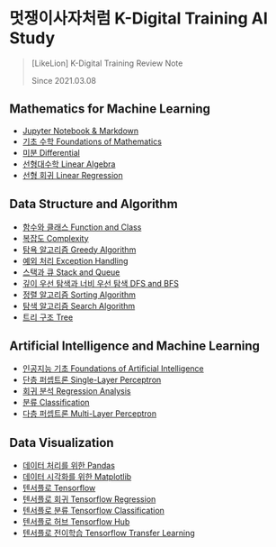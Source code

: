 # 멋쟁이사자처럼 K-Digital Training AI Study
> [LikeLion] K-Digital Training Review Note
> 
> Since 2021.03.08 


## Mathematics for Machine Learning
* [Jupyter Notebook & Markdown](./Mathematics-for-Machine-Learning/Jupyter-and-Markdown.md)
* [기초 수학 Foundations of Mathematics](./Mathematics-for-Machine-Learning/Foundations-of-Mathematics.md)
* [미분 Differential](./Mathematics-for-Machine-Learning/Differential.md)
* [선형대수학 Linear Algebra](./Mathematics-for-Machine-Learning/Linear-Algebra.md)
* [선형 회귀 Linear Regression](./Mathematics-for-Machine-Learning/Linear-Regression.md)



## Data Structure and Algorithm
* [함수와 클래스 Function and Class](./Python-and-Data-Visualization/function-and-class.ipynb)
* [복잡도 Complexity](./Data-Structure-and-Algorithm/Complexity.md)
* [탐욕 알고리즘 Greedy Algorithm](./Data-Structure-and-Algorithm/greedy.ipynb)
* [예외 처리 Exception Handling](./Data-Structure-and-Algorithm/exception-handling.ipynb)
* [스택과 큐 Stack and Queue](./Data-Structure-and-Algorithm/Stack-and-Queue.md)
* [깊이 우선 탐색과 너비 우선 탐색 DFS and BFS](./Data-Structure-and-Algorithm/DFS-and-BFS.md)
* [정렬 알고리즘 Sorting Algorithm](./Data-Structure-and-Algorithm/Sorting-Algorithm.md)
* [탐색 알고리즘 Search Algorithm](./Data-Structure-and-Algorithm/Search-Algorithm.md)
* [트리 구조 Tree](./Data-Structure-and-Algorithm/Tree.md)



## Artificial Intelligence and Machine Learning
* [인공지능 기초 Foundations of Artificial Intelligence](./Artificial-Intelligence/Foundations-of-Artificial-Intelligence.md)
* [단층 퍼셉트론 Single-Layer Perceptron](./Artificial-Intelligence/Single-Layer-Perceptron.md)
* [회귀 분석 Regression Analysis](./Artificial-Intelligence/Regression-Analysis.md)
* [분류 Classification](./Artificial-Intelligence/Classification.md)
* [다층 퍼셉트론 Multi-Layer Perceptron](./Artificial-Intelligence/Multi-Layer-Perceptron.md)



## Data Visualization
* [데이터 처리를 위한 Pandas](./Python-and-Data-Visualization/pandas.ipynb)
* [데이터 시각화를 위한 Matplotlib](./Python-and-Data-Visualization/matplotlib.ipynb)
* [텐서플로 Tensorflow](./Python-and-Data-Visualization/tensorflow.ipynb)
* [텐서플로 회귀 Tensorflow Regression](./Python-and-Data-Visualization/tf-regression.ipynb)
* [텐서플로 분류 Tensorflow Classification](./Python-and-Data-Visualization/tf-classification.ipynb)
* [텐서플로 허브 Tensorflow Hub](./Python-and-Data-Visualization/tensorflow-hub.ipynb)
* [텐서플로 전이학습 Tensorflow Transfer Learning](./Python-and-Data-Visualization/tensorflow-transfer-learning.ipynb)
